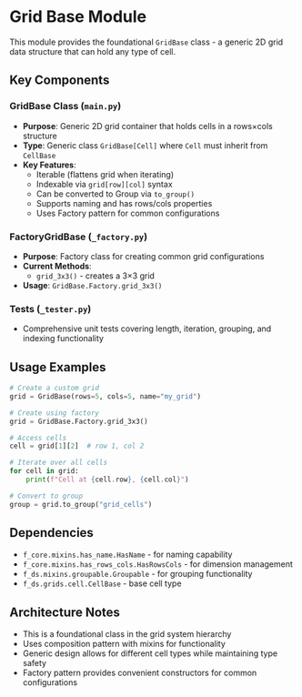 # Grid Base Module

This module provides the foundational `GridBase` class - a generic 2D grid data structure that can hold any type of cell.

## Key Components

### GridBase Class (`main.py`)
- **Purpose**: Generic 2D grid container that holds cells in a rows×cols structure
- **Type**: Generic class `GridBase[Cell]` where `Cell` must inherit from `CellBase`
- **Key Features**:
  - Iterable (flattens grid when iterating)
  - Indexable via `grid[row][col]` syntax
  - Can be converted to Group via `to_group()`
  - Supports naming and has rows/cols properties
  - Uses Factory pattern for common configurations

### FactoryGridBase (`_factory.py`)
- **Purpose**: Factory class for creating common grid configurations
- **Current Methods**: 
  - `grid_3x3()` - creates a 3×3 grid
- **Usage**: `GridBase.Factory.grid_3x3()`

### Tests (`_tester.py`)
- Comprehensive unit tests covering length, iteration, grouping, and indexing functionality

## Usage Examples

```python
# Create a custom grid
grid = GridBase(rows=5, cols=5, name="my_grid")

# Create using factory
grid = GridBase.Factory.grid_3x3()

# Access cells
cell = grid[1][2]  # row 1, col 2

# Iterate over all cells
for cell in grid:
    print(f"Cell at {cell.row}, {cell.col}")

# Convert to group
group = grid.to_group("grid_cells")
```

## Dependencies
- `f_core.mixins.has_name.HasName` - for naming capability
- `f_core.mixins.has_rows_cols.HasRowsCols` - for dimension management
- `f_ds.mixins.groupable.Groupable` - for grouping functionality
- `f_ds.grids.cell.CellBase` - base cell type

## Architecture Notes
- This is a foundational class in the grid system hierarchy
- Uses composition pattern with mixins for functionality
- Generic design allows for different cell types while maintaining type safety
- Factory pattern provides convenient constructors for common configurations